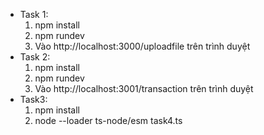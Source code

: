 - Task 1:
  1) npm install
  2) npm rundev
  3) Vào http://localhost:3000/uploadfile trên trình duyệt
- Task 2:
  1) npm install
  2) npm rundev
  3) Vào http://localhost:3001/transaction trên trình duyệt
- Task3:
  1) npm install
  2) node --loader ts-node/esm task4.ts 
